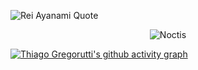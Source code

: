 
<p>
  <img
    src="https://readme-typing-svg.herokuapp.com/?font=JetBrains+Mono&size=16&duration=3000&color=FFFFFF&center=true&vCenter=true&width=400&height=50&lines=A+Life+that%3F;lives+wihtout+Idoing%3F;anything+is+the%2C+same+as+a%3F;slow+death"
    alt="Rei Ayanami Quote"
  >
</p>

<p align="center">
  <img src="https://media1.tenor.com/m/AO7vsS-hWAYAAAAC/noctis-lucis-caelum-noctis.gif" alt="Noctis" />
</p>


[![Thiago Gregorutti's github activity graph](https://github-readme-activity-graph.vercel.app/graph?username=ThiagoGregorutti&theme=high-contrast)](https://github.com/ThiagoGregorutti/github-readme-activity-graph)
